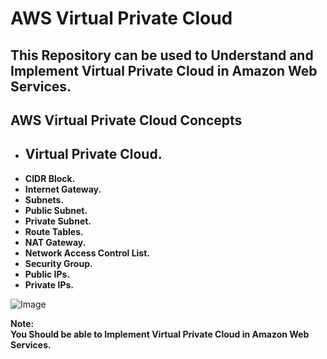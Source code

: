 
# AWS Virtual Private Cloud

## This Repository can be used to Understand and Implement Virtual Private Cloud in Amazon Web Services.

## AWS Virtual Private Cloud Concepts

- ## **Virtual Private Cloud.**<br>
- **CIDR Block.**
- **Internet Gateway.**
- **Subnets.**
- **Public Subnet.**
- **Private Subnet.**
- **Route Tables.**
- **NAT Gateway.**
- **Network Access Control List.**
- **Security Group.**
- **Public IPs.**
- **Private IPs.**

![Image](https://github.com/user-attachments/assets/2e596ae3-e485-4069-a268-47261e2423a4)

**Note:**<br>
**You Should be able to Implement Virtual Private Cloud in Amazon Web Services.**

